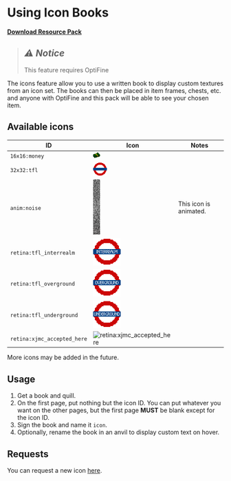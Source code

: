 # Using Icon Books

**[Download Resource Pack](https://github.com/jajaperson/MCID-Resource-Pack/releases)**

> ## **_:warning: Notice_**
>
> This feature requires OptiFine

The icons feature allow you to use a written book to display custom textures
from an icon set. The books can then be placed in item frames, chests, etc. and
anyone with OptiFine and this pack will be able to see your chosen item.

## Available icons

| ID                          | Icon                                                                                 | Notes                  |
| ------------------------    | ----------------------------------------------------------------------------------   | ---------------------- |
| `16x16:money`               | ![`16x16:money`](assets/icons/textures/icon/16x16/money.png)                         |
| `32x32:tfl`                 | ![`32x32:tfl`](assets/icons/textures/icon/32x32/tfl.png)                             |
| `anim:noise`                | ![`anim:noise`](assets/icons/textures/icon/anim/noise.png)                           | This icon is animated. |
| `retina:tfl_interrealm`     | ![`retina:tfl_interrealm`](assets/icons/textures/icon/retina/tfl_interrealm.png)     |
| `retina:tfl_overground`     | ![`retina:tfl_overground`](assets/icons/textures/icon/retina/tfl_overground.png)     |
| `retina:tfl_underground`    | ![`retina:tfl_underground`](assets/icons/textures/icon/retina/tfl_underground.png)   |
| `retina:xjmc_accepted_here` | ![`retina:xjmc_accepted_here`](assets/icons/textures/icon/retina/xjmc_accepted_here) |

More icons may be added in the future.

## Usage

1. Get a book and quill.
2. On the first page, put nothing but the icon ID. You can put whatever you want
   on the other pages, but the first page **MUST** be blank except for the icon
   ID.
3. Sign the book and name it `icon`.
4. Optionally, rename the book in an anvil to display custom text on hover.

## Requests

You can request a new icon
[here](https://github.com/jajaperson/MCID-Resource-Pack/issues).
